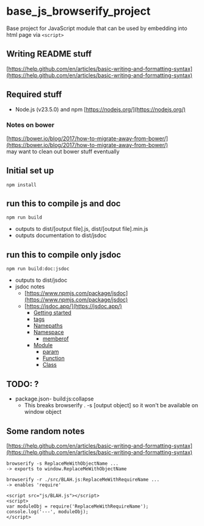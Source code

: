 # base_js_browserify_project

Base project for JavaScript module that can be used by embedding into html page via <code>&lt;script&gt;</code>

## Writing README stuff

[https://help.github.com/en/articles/basic-writing-and-formatting-syntax](https://help.github.com/en/articles/basic-writing-and-formatting-syntax)

## Required stuff

- Node.js (v23.5.0) and npm [https://nodejs.org/](https://nodejs.org/)

### Notes on bower

[https://bower.io/blog/2017/how-to-migrate-away-from-bower/](https://bower.io/blog/2017/how-to-migrate-away-from-bower/)<br/>
may want to clean out bower stuff eventually

## Initial set up

```
npm install
```

## run this to compile js and doc

```
npm run build
```

- outputs to dist/\[output file\].js, dist/\[output file\].min.js
- outputs documentation to dist/jsdoc

## run this to compile only jsdoc

```
npm run build:doc:jsdoc
```

- outputs to dist/jsdoc
- jsdoc notes
  - [https://www.npmjs.com/package/jsdoc](https://www.npmjs.com/package/jsdoc)
  - [https://jsdoc.app/](https://jsdoc.app/)
    - [Getting started](https://jsdoc.app/about-getting-started.html)
    - [tags](https://jsdoc.app/tags-example.html)
    - [Namepaths](https://jsdoc.app/about-namepaths.html)
    - [Namespace](https://jsdoc.app/tags-namespace.html)
      - [memberof](https://jsdoc.app/tags-memberof.html)
    - [Module](https://jsdoc.app/tags-module.html)
      - [param](https://jsdoc.app/tags-param.html)
      - [Function](https://jsdoc.app/tags-function.html)
      - [Class](https://jsdoc.app/tags-class.html)

## TODO: ?

- package.json- build:js:collapse
  - This breaks browserify . -s \[output object\] so it won't be available on window object

## Some random notes

[https://help.github.com/en/articles/basic-writing-and-formatting-syntax](https://help.github.com/en/articles/basic-writing-and-formatting-syntax)

```
browserify -s ReplaceMeWithObjectName ...
-> exports to window.ReplaceMeWithObjectName
```

```
browserify -r ./src/BLAH.js:ReplaceMeWithRequireName ...
-> enables 'require'

<script src="js/BLAH.js"></script>
<script>
var moduleObj = require('ReplaceMeWithRequireName');
console.log('---', moduleObj);
</script>
```
